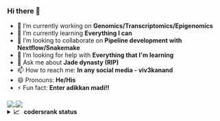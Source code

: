 ### Hi there 👋


- 🔭 I’m currently working on **Genomics/Transcriptomics/Epigenomics**
- 🌱 I’m currently learning **Everything I can**
- 👯 I’m looking to collaborate on **Pipeline development with Nextflow/Snakemake**
- 🤔 I’m looking for help with **Everything that I'm learning**
- 💬 Ask me about **Jade dynasty (RIP)**
- 📫 How to reach me: **In any social media - viv3kanand**
- 😄 Pronouns: **He/His**
- ⚡ Fun fact: **Enter adikkan madi!!**


<a href="https://github-readme-stats.vercel.app/api?username=viv3kanand&count_private=true&hide=prs&show_icons=true&theme=tokyonight">
  <img align="center" src="https://github-readme-stats.vercel.app/api?username=viv3kanand&count_private=true&hide=prs&show_icons=true&theme=tokyonight" />
</a>
<a href="https://github-readme-stats.vercel.app/api/top-langs/?username=viv3kanand&theme=tokyonight&count_private=true">
  <img align="center" src="https://github-readme-stats.vercel.app/api/top-langs/?username=viv3kanand&count_private=true&theme=tokyonight&hide=html,css,fortran,tex&langs_count=5" />
</a>




<details>
  <summary><b>📈&nbsp;&nbsp;&nbsp;codersrank status</b></summary>
  <br/>
  <a href='https://profile.codersrank.io/user/viv3kanand/'>
  <img src='http://cr-skills-chart-widget.azurewebsites.net/api/api?username=viv3kanand&padding=30&skills=CSS,HTML,JSON,JavaScript,Jupyter Notebook,Perl,Python,R,SCSS,Shell'>
  </a>

</details>


<img alt='analytics' src='https://profile-counter.glitch.me/viv3kanand/count.svg' width='0px'>
